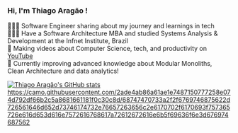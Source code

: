 ### Hi, I'm Thiago Aragão !

👩🏻‍💻 Software Engineer sharing about my journey and learnings in tech<br/>
👩🏻‍🎓 Have a Software Architecture MBA and studied Systems Analysis & Development at the Infnet Institute, Brazil<br/>
🎨 Making videos about Computer Science, tech, and productivity on [YouTube](https://www.youtube.com/@thiago.aragao)<br/>
💭 Currently improving advanced knowledge about Modular Monoliths, Clean Architecture and data analytics!<br/>

[![Thiago Aragão's GitHub stats](https://github-readme-stats.vercel.app/api?username=tbaragao&show_icons=true&theme=dark&hide_rank=true)](https://github.com/anuraghazra/github-readme-stats)
https://camo.githubusercontent.com/2ade4ab86a61ae1e7487150777258e074d792df66b2c5a8681661181f0c30c8d/68747470733a2f2f6769746875622d726561646d652d73746174732e76657263656c2e6170702f6170693f757365726e616d653d616e7572616768617a72612672616e6b5f69636f6e3d676974687562
